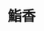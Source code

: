 ---
title: "鮨香"
description: "鮨香"
layout: shop
keywords:
  - 美食競賽
  - 台灣美食
  - 美食精選
datePublished: "2025-06-30"
dateModified: "2025-07-02"
city: "台北市"
district: "中山區"
address: "台北市中山區林森北路485巷10號1樓"
phone: ""
geo: "25.061113742491376, 121.52615334259835"
google_map: "https://maps.app.goo.gl/5s3ya9spiKFv6E799"
footinder: "https://footinder.com.tw/%E5%8F%B0%E5%8C%97%E5%B8%82%E4%B8%AD%E5%B1%B1%E5%8D%80/362126/"
official: "https://www.instagram.com/sushi_kaori_2024/"
award:
  - name: "500盤"
    year: "2024"
    entries:
      - dishes:
          - "海苔鰻魚"
          - "龍蝦蛋汁"

---